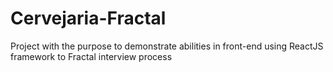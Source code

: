 # Cervejaria-Fractal
Project with the purpose to demonstrate abilities in front-end using ReactJS framework to Fractal interview process
